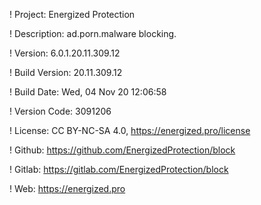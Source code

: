 ! Project: Energized Protection

! Description: ad.porn.malware blocking.

! Version: 6.0.1.20.11.309.12

! Build Version: 20.11.309.12

! Build Date: Wed, 04 Nov 20 12:06:58

! Version Code: 3091206

! License: CC BY-NC-SA 4.0, https://energized.pro/license

! Github: https://github.com/EnergizedProtection/block

! Gitlab: https://gitlab.com/EnergizedProtection/block


! Web: https://energized.pro
